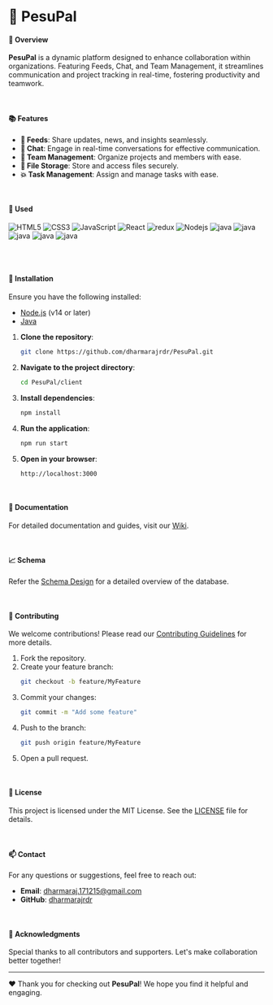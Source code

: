# 🚀 PesuPal

#### 🌟 Overview

**PesuPal** is a dynamic platform designed to enhance collaboration within organizations. Featuring Feeds, Chat, and Team Management, it streamlines communication and project tracking in real-time, fostering productivity and teamwork.

<br/>

#### 📚 Features

- **📰 Feeds**: Share updates, news, and insights seamlessly.
- **💬 Chat**: Engage in real-time conversations for effective communication.
- **👥 Team Management**: Organize projects and members with ease.
- **:file_folder: File Storage**: Store and access files securely.
- **💥 Task Management**: Assign and manage tasks with ease.

<br/>

#### 🍟 Used

<img alt="HTML5" src="https://img.shields.io/badge/-HTML5-E44D26?style=flat-square&logo=html5&logoColor=white"/> <img alt="CSS3" src="https://img.shields.io/badge/-CSS3-2965f1?style=flat-square&logo=css3&logoColor=white"/> <img alt="JavaScript" src="https://img.shields.io/badge/-JavaScript-F0DB4F?style=flat-square&logo=javascript&logoColor=white"/> <img alt="React" src="https://img.shields.io/badge/-React-45b8d8?style=flat-square&logo=react&logoColor=white" /> <img alt="redux" src="https://img.shields.io/badge/-Redux-764ABC?style=flat-square&logo=redux&logoColor=white" /> <img alt="Nodejs" src="https://img.shields.io/badge/-Nodejs-43853d?style=flat-square&logo=Node.js&logoColor=white" /> <img alt="java" src="https://img.shields.io/badge/PostgreSQL-316192?style=flat-square&logo=postgresql&logoColor=white" /> <img alt="java" src="https://img.shields.io/badge/Spring_Boot-6DB33F?style=flat-square&logo=spring-boot&logoColor=white" /> <img alt="java" src="https://img.shields.io/badge/Spring_JPA-6DB33F?style=flat-square&logo=spring-boot&logoColor=white" /> <img alt="java" src="https://img.shields.io/badge/Spring_Security-6DB33F?style=flat-square&logo=Spring-Security&logoColor=white" /> <img alt="java" src="https://img.shields.io/badge/Github-000000?style=flat-square&logo=github&logoColor=white" />

<br/>
<br/>

#### 🔧 Installation

Ensure you have the following installed:

- [Node.js](https://nodejs.org/) (v14 or later)
- [Java](https://www.java.com/en/download/)

1. **Clone the repository**:
   ```bash
   git clone https://github.com/dharmarajrdr/PesuPal.git
   ```
   
2. **Navigate to the project directory**:
   ```bash
   cd PesuPal/client
   ```
   
3. **Install dependencies**:
   ```bash
   npm install
   ```

4. **Run the application**:
   ```bash
   npm run start
   ```

5. **Open in your browser**:
   ```
   http://localhost:3000
   ```

<br/>

#### 📖 Documentation

For detailed documentation and guides, visit our [Wiki](https://github.com/dharmarajrdr/PesuPal/wiki).


<br/>



#### 📈 Schema

Refer the [Schema Design](https://dbdiagram.io/d/PesuPal-6708a04e97a66db9a39e2394) for a detailed overview of the database.

<br/>

#### 🤝 Contributing

We welcome contributions! Please read our [Contributing Guidelines](CONTRIBUTING.md) for more details.

1. Fork the repository.
2. Create your feature branch:
   ```bash
   git checkout -b feature/MyFeature
   ```
3. Commit your changes:
   ```bash
   git commit -m "Add some feature"
   ```
4. Push to the branch:
   ```bash
   git push origin feature/MyFeature
   ```
5. Open a pull request.

<br/>

#### 📜 License

This project is licensed under the MIT License. See the [LICENSE](LICENSE) file for details.

<br/>

#### 📫 Contact

For any questions or suggestions, feel free to reach out:

- **Email**: [dharmaraj.171215@gmail.com](mailto:dharmaraj.171215@gmail.com)
- **GitHub**: [dharmarajrdr](https://github.com/dharmarajrdr)

<br/>

#### 🤝 Acknowledgments

Special thanks to all contributors and supporters. Let's make collaboration better together!

---

❤️ Thank you for checking out **PesuPal**! We hope you find it helpful and engaging.
